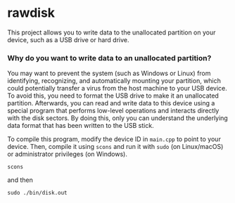 # rawdisk

This project allows you to write data to the unallocated partition on your device, such as a USB drive or hard drive.

### Why do you want to write data to an unallocated partition?

You may want to prevent the system (such as Windows or Linux) from identifying, recognizing, and automatically mounting your partition, which could potentially transfer a virus from the host machine to your USB device. To avoid this, you need to format the USB drive to make it an unallocated partition. Afterwards, you can read and write data to this device using a special program that performs low-level operations and interacts directly with the disk sectors. By doing this, only you can understand the underlying data format that has been written to the USB stick.

To compile this program, modify the device ID in `main.cpp` to point to your device. Then, compile it using `scons` and run it with `sudo` (on Linux/macOS) or administrator privileges (on Windows).

```
scons
```

and then

```
sudo ./bin/disk.out
```

